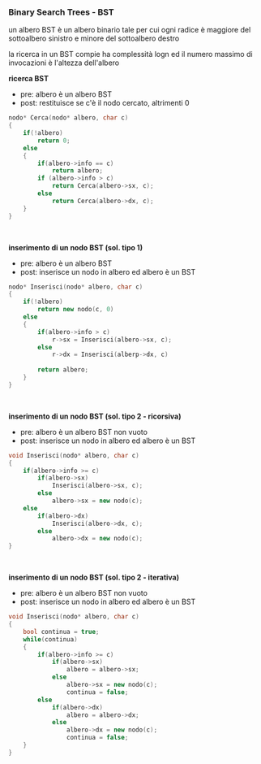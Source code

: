 
### Binary Search Trees - BST

un albero BST è un albero binario tale per cui ogni radice è maggiore del sottoalbero sinistro e minore del sottoalbero destro

la ricerca in un BST compie ha complessità logn ed il numero massimo di invocazioni è l'altezza dell'albero

**ricerca BST**

* pre: albero è un albero BST
* post: restituisce se c'è il nodo cercato, altrimenti 0

```c++
nodo* Cerca(nodo* albero, char c)
{
    if(!albero)
        return 0;
    else
    {
        if(albero->info == c)
            return albero;
        if (albero->info > c)
            return Cerca(albero->sx, c);
        else
            return Cerca(albero->dx, c);
    }
}
```

&nbsp;

**inserimento di un nodo BST (sol. tipo 1)**

* pre: albero è un albero BST
* post: inserisce un nodo in albero ed albero è un BST

```c++
nodo* Inserisci(nodo* albero, char c)
{
    if(!albero)
        return new nodo(c, 0)
    else
    {
        if(albero->info > c)
            r->sx = Inserisci(albero->sx, c);
        else
            r->dx = Inserisci(alberp->dx, c)
        
        return albero;
    }
}
```

&nbsp;

**inserimento di un nodo BST (sol. tipo 2 - ricorsiva)**

* pre: albero è un albero BST non vuoto
* post: inserisce un nodo in albero ed albero è un BST

```c++
void Inserisci(nodo* albero, char c)
{
    if(albero->info >= c)
        if(albero->sx)
            Inserisci(albero->sx, c);
        else
            albero->sx = new nodo(c);    
    else
        if(albero->dx)
            Inserisci(albero->dx, c);
        else
            albero->dx = new nodo(c);
}
```

&nbsp;

**inserimento di un nodo BST (sol. tipo 2 - iterativa)**

* pre: albero è un albero BST non vuoto
* post: inserisce un nodo in albero ed albero è un BST

```c++
void Inserisci(nodo* albero, char c)
{
    bool continua = true;
    while(continua)
    {
        if(albero->info >= c)
            if(albero->sx)
                albero = albero->sx;
            else
                albero->sx = new nodo(c);
                continua = false;
        else
            if(albero->dx)
                albero = albero->dx;
            else
                albero->dx = new nodo(c);
                continua = false;
    }
}
```